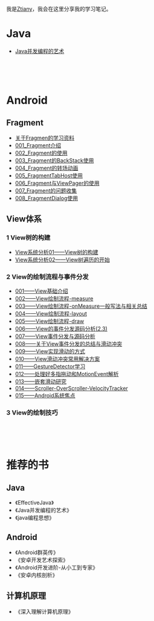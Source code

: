 我是[Ztiany](http://weibo.com/u/1854760051?refer_flag=1005055010_&is_all=1)，我会在这里分享我的学习笔记。


# Java

- [Java并发编程的艺术](Java/Java并发编程的艺术)

<br/><br/><br/>



# Android

## Fragment
- [关于Fragmen的学习资料](Android/Fragment/关于Fragment的学习资料.md)
- [001_Fragment介绍](Android/Fragment/001_Fragment介绍.md)
- [002_Fragment的使用](Android/Fragment/002_Fragment的使用.md)
- [003_Fragment的BackStack使用](Android/Fragment/003_Fragment的BackStack使用.md)
- [004_Fragment的转场动画](Android/Fragment/004_Fragment的转场动画.md)
- [005_FragmentTabHost使用](Android/Fragment/005_FragmentTabHost使用.md)
- [006_Fragment与ViewPager的使用](Android/Fragment/006_Fragment与ViewPager的使用.md)
- [007_Fragment的问题收集](Android/Fragment/007_Fragment问题收集.md)
- [008_FragmentDialog使用](Android/Fragment/008_FragmentDialog使用.md)

## View体系

### 1 View树的构建
- [View系统分析01——View树的构建](Android/UI/View体系/View系统分析01——View树的构建.md)
- [View系统分析02——View树遍历的开始](Android/UI/View体系/View系统分析02——View树遍历的开始.md)

### 2 View的绘制流程与事件分发
- [001——View基础介绍](Android/UI/View体系/001——View基础介绍.md)
- [002——View绘制流程-measure](Android/UI/View体系/002——View绘制流程-measure.md)
- [003——View绘制流程-onMeasure一般写法与相关总结](Android/UI/View体系/003——View绘制流程-onMeasure一般写法与相关总结.md)
- [004——View绘制流程-layout](Android/UI/View体系/004——View绘制流程-layout)
- [005——View绘制流程-draw](Android/UI/View体系/005——View绘制流程-draw.md)
- [006——View的事件分发源码分析(2.3)](Android/UI/View体系/006——View的事件分发源码分析(2.3).md)
- [007——View事件分发与源码分析](Android/UI/View体系/007——View事件分发与源码分析.md)
- [008——关于View事件分发的总结与滑动冲突](Android/UI/View体系/008——关于View事件分发的总结与滑动冲突.md)
- [009——View实现滑动的方式](Android/UI/View体系/009——View实现滑动的方式.md)
- [010——View滑动冲突常用解决方案](Android/UI/View体系/010——View滑动冲突常用解决方案.md)
- [011——GestureDetector学习](Android/UI/View体系/011——GestureDetector学习.md)
- [012——处理好多指拖动和MotionEvent解析](Android/UI/View体系/012——处理好多指拖动和MotionEvent解析)
- [013——嵌套滑动研究](Android/UI/View体系/013——嵌套滑动研究.md)
- [014——Scroller-OverScroller-VelocityTracker](Android/UI/View体系/014——Scroller-OverScroller-VelocityTracker.md)
- [015——Android系统焦点](Android/UI/View体系/015——Android系统焦点.md)

### 3 View的绘制技巧





<br/><br/><br/>



# 推荐的书

## Java
- 《EffectiveJava》
- 《Java并发编程的艺术》
- 《java编程思想》


## Android

- 《Android群英传》
- 《安卓开发艺术探索》
- 《Android开发进阶-从小工到专家》
- 《安卓内核剖析》

## 计算机原理

- 《深入理解计算机原理》
